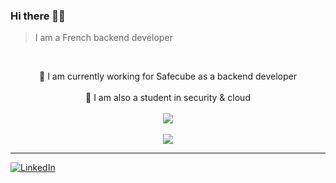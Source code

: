 ### Hi there 🤙🏽
> I am a French backend developer

<br>

<div align="center">


 🔭 I am currently working for Safecube as a backend developer
  </br>
  </br>
 🌱 I am also a student in security & cloud
  <br>
  </br>
  <img align="center" src="https://github-readme-stats.vercel.app/api?username=HorebParraud&count_private=true&hide=contribs,prs,issues&show_icons=true&title_color=ff7372&icon_color=6cffd0&text_color=dbdbdb&bg_color=252334&hide_border=TRUE" />
  </br>
  </br>
  <img align="center" src="https://github-readme-streak-stats.herokuapp.com?user=HorebParraud&theme=nightowl&hide_border=true&background=252334&dates=6CFFD0&ring=FF7372&fire=FF7372&stroke=DBDBDB&currStreakLabel=DBDBDB&currStreakNum=DBDBDB&sideNums=DBDBDB&sideLabels=DBDBDB)](https://git.io/streak-stats" />
</div>

---

[![LinkedIn][linkedin-shield]][linkedin-url]




<!--START_SECTION:waka-->
<!--END_SECTION:waka-->

<!--
**HorebParraud/HorebParraud** is a ✨ _special_ ✨ repository because its `README.md` (this file) appears on your GitHub profile.

Here are some ideas to get you started:

- 🔭 I’m currently working on ...
- 🌱 I’m currently learning ...
- 👯 I’m looking to collaborate on ...
- 🤔 I’m looking for help with ...
- 💬 Ask me about ...
- 📫 How to reach me: ...
- 😄 Pronouns: ...
- ⚡ Fun fact: ...
[![Readme Card](https://github-readme-stats.vercel.app/api/pin/?username=HorebParraud&repo=Epitech_project)](https://github.com/HorebParraud/Epitech_projec)
![Horeb's GitHub stats](https://github-readme-streak-stats.herokuapp.com/?user=HorebParraud)


![Horeb's GitHub stats][card]
[![GitHub Streak](https://github-readme-streak-stats.herokuapp.com?user=HorebParraud&theme=nightowl&hide_border=true&background=252334&dates=6CFFD0&ring=FF7372&fire=FF7372&stroke=DBDBDB&currStreakLabel=DBDBDB&currStreakNum=DBDBDB&sideNums=DBDBDB&sideLabels=DBDBDB)](https://git.io/streak-stats)
<br>
-->
[linkedin-shield]: https://img.shields.io/badge/-LinkedIn-black.svg?style=for-the-badge&logo=linkedin&colorB=555
[linkedin-url]: https://www.linkedin.com/in/horeb-parraud/


[foregroundColor]: #0f0d19
[backgroundColor]: #252334
[selectionColor]: #15141d
[borderColor]: #0f0f0f
[red]: #ff7372
[green]: #a7ff70
[yellow]: #ffe875
[blue]: #8de6ff
[cyan]: #6cffd0
[white]: #dbdbdb

[card]: https://github-readme-stats.vercel.app/api?username=HorebParraud&count_private=true&hide=contribs,prs,issues&show_icons=true&title_color=ff7372&icon_color=6cffd0&text_color=dbdbdb&bg_color=252334&hide_border=TRUE
